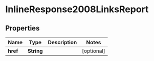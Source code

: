 
# InlineResponse2008LinksReport

## Properties
Name | Type | Description | Notes
------------ | ------------- | ------------- | -------------
**href** | **String** |  |  [optional]



